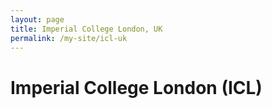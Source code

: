 ```yaml
---
layout: page
title: Imperial College London, UK
permalink: /my-site/icl-uk
---
```

# Imperial College London (ICL)
